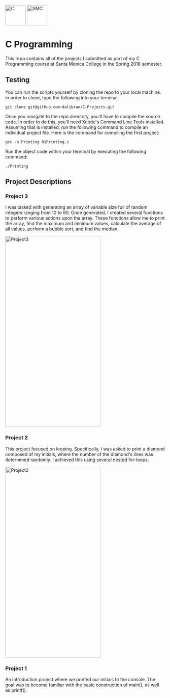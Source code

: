 <img src="https://upload.wikimedia.org/wikipedia/commons/thumb/3/35/The_C_Programming_Language_logo.svg/2000px-The_C_Programming_Language_logo.svg.png" alt="C" width="64px" height="64px"> <img src="https://upload.wikimedia.org/wikipedia/en/thumb/9/97/Santa_Monica_College_seal.svg/1200px-Santa_Monica_College_seal.svg.png" alt="SMC" width="64px" height="64px">

<h1>C Programming</h1>

This repo contains all of the projects I submitted as part of my C Programming
course at Santa Monica College in the Spring 2018 semester.

<h2>Testing</h2>

You can run the scripts yourself by cloning the repo to your local machine. In order to clone, type the following into your terminal:

```
git clone git@github.com:dalibran/C-Projects.git
```

Once you navigate to the repo directory, you'll have to compile the source code. In order to do this, you'll need Xcode's Command Line Tools installed. Assuming that is installed, run the following command to compile an individual project file. Here is the command for compiling the first project:

```
gcc -o Printing 01Printing.c
```

Run the object code within your terminal by executing the following command:

```
./Printing
```

<h2>Project Descriptions</h2>

<h3>Project 3</h3>

I was tasked with generating an array of variable size full of random integers
ranging from 10 to 90. Once generated, I created several functions to perform
various actions upon the array. These functions allow me to print the array,
find the maximum and minimum values, calculate the average of all values,
perform a bubble sort, and find the median.

<img src="https://www.dropbox.com/s/20s7vcl4kbmw84s/Screenshot%202018-04-11%2013.41.17.png?raw=1" alt="Project3" width="300px" height="600px">

<h3>Project 2</h3>

This project focused on looping. Specifically, I was asked to print a diamond
composed of my initials, where the number of the diamond's lines was determined randomly. I achieved this using several nested for-loops.

<img src="https://www.dropbox.com/s/pwnqcuqljcyubb0/Screenshot%202018-04-11%2013.40.57.png?raw=1" alt="Project2" width="300px" height="600px">

<h3>Project 1</h3>

An introduction project where we printed our initials to the console. The goal
was to become familiar with the basic construction of main(), as well as printf().
